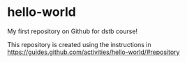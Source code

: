 # hello-world
My first repository on Github for dstb course!

This repository is created using the instructions in https://guides.github.com/activities/hello-world/#repository
